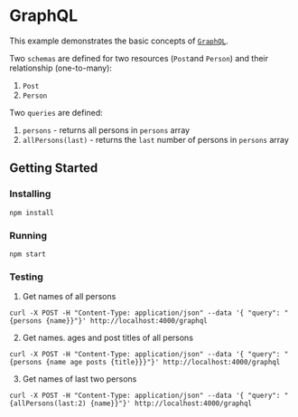 # GraphQL
This example demonstrates the basic concepts of [`GraphQL`](https://graphql.org).

Two `schemas` are defined for two resources (`Post`and `Person`) and their relationship (one-to-many):
1. `Post`
2. `Person`

Two `queries` are defined:
1. `persons` - returns all persons in `persons` array
2. `allPersons(last)` - returns the `last` number of persons in `persons` array

## Getting Started

### Installing
```
npm install
```
### Running
```
npm start
```
### Testing
1. Get names of all persons
```
curl -X POST -H "Content-Type: application/json" --data '{ "query": "{persons {name}}"}' http://localhost:4000/graphql

```
2. Get names. ages and post titles of all persons
```
curl -X POST -H "Content-Type: application/json" --data '{ "query": "{persons {name age posts {title}}}"}' http://localhost:4000/graphql

```
3. Get names of last two persons
```
curl -X POST -H "Content-Type: application/json" --data '{ "query": "{allPersons(last:2) {name}}"}' http://localhost:4000/graphql
```
